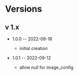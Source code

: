 # Versions

## v 1.x

* 1.0.0 -- 2022-08-18
  - initial creation


* 1.0.1 -- 2022-09-12
  - allow null for image_config
